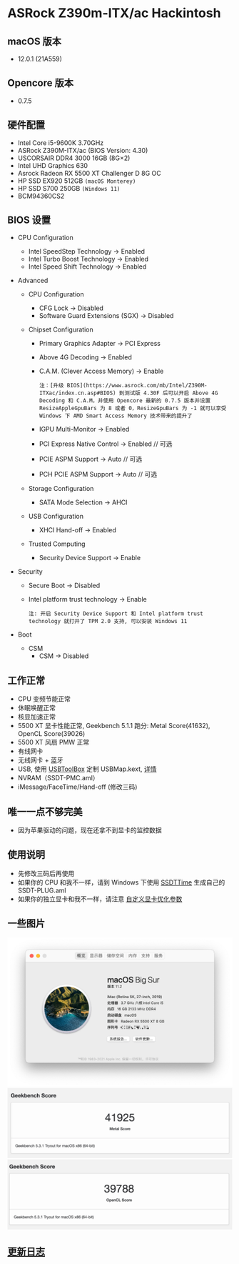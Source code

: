 # ASRock Z390m-ITX/ac Hackintosh

## macOS 版本

- 12.0.1 (21A559)

## Opencore 版本

- 0.7.5

## 硬件配置

- Intel Core i5-9600K 3.70GHz
- ASRock Z390M-ITX/ac (BIOS Version: 4.30)
- USCORSAIR DDR4 3000 16GB (8G×2)
- Intel UHD Graphics 630
- Asrock Radeon RX 5500 XT Challenger D 8G OC
- HP SSD EX920 512GB `(macOS Monterey)`
- HP SSD S700 250GB `(Windows 11)`
- BCM94360CS2

## BIOS 设置

- CPU Configuration
  - Intel SpeedStep Technology -> Enabled
  - Intel Turbo Boost Technology -> Enabled
  - Intel Speed Shift Technology -> Enabled

- Advanced
  - CPU Configuration
    - CFG Lock -> Disabled
    - Software Guard Extensions (SGX) -> Disabled

  - Chipset Configuration
    - Primary Graphics Adapter -> PCI Express
    - Above 4G Decoding -> Enabled
    - C.A.M. (Clever Access Memory) -> Enable

      `注：[升级 BIOS](https://www.asrock.com/mb/Intel/Z390M-ITXac/index.cn.asp#BIOS) 到测试版 4.30F 后可以开启 Above 4G Decoding 和 C.A.M，并使用 Opencore 最新的 0.7.5 版本并设置 ResizeAppleGpuBars 为 8 或者 0，ResizeGpuBars 为 -1 就可以享受 Windows 下 AMD Smart Access Memory 技术带来的提升了`

    - IGPU Multi-Monitor -> Enabled
    - PCI Express Native Control -> Enabled // 可选
    - PCIE ASPM Support -> Auto // 可选
    - PCH PCIE ASPM Support -> Auto // 可选
    
  - Storage Configuration
    - SATA Mode Selection -> AHCI

  - USB Configuration
    - XHCI Hand-off -> Enabled

  - Trusted Computing
    - Security Device Support -> Enable

- Security
  - Secure Boot -> Disabled
  - Intel platform trust technology -> Enable

    `注: 开启 Security Device Support 和 Intel platform trust technology 就打开了 TPM 2.0 支持, 可以安装 Windows 11`

- Boot
  - CSM
    - CSM -> Disabled

## 工作正常

- CPU 变频节能正常
- 休眠唤醒正常
- 核显加速正常
- 5500 XT 显卡性能正常, Geekbench 5.1.1 跑分: Metal Score(41632), OpenCL Score(39026)
- 5500 XT 风扇 PMW 正常
- 有线网卡
- 无线网卡 + 蓝牙
- USB, 使用 [USBToolBox](https://github.com/USBToolBox/tool) 定制 USBMap.kext, [详情](Resources/USB/README.md)
- NVRAM（SSDT-PMC.aml）
- iMessage/FaceTime/Hand-off (修改三码)

## 唯一一点不够完美

- 因为苹果驱动的问题，现在还拿不到显卡的监控数据

## 使用说明

- 先修改三码后再使用
- 如果你的 CPU 和我不一样，请到 Windows 下使用 [SSDTTime](https://github.com/corpnewt/SSDTTime) 生成自己的 SSDT-PLUG.aml
- 如果你的独立显卡和我不一样，请注意 [自定义显卡优化参数](Resources/5500XT/README.md)

## 一些图片

![系统信息](./Images/macOS.png "系统信息")
![Metal 跑分](./Images/Metal.png "Metal 跑分")
![OpenCL 跑分](./Images/OpenCL.png "OpenCL 跑分")

## [更新日志](./CHANGELOG.md)
